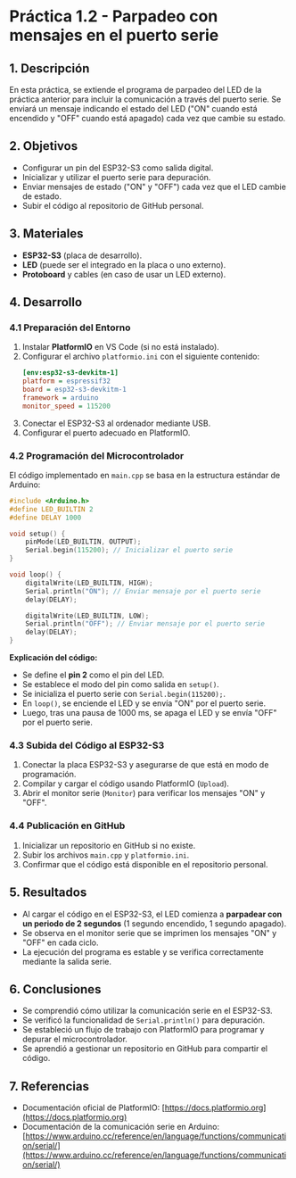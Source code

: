 # Práctica 1.2 - Parpadeo con mensajes en el puerto serie

## 1. Descripción
En esta práctica, se extiende el programa de parpadeo del LED de la práctica anterior para incluir la comunicación a través del puerto serie. Se enviará un mensaje indicando el estado del LED ("ON" cuando está encendido y "OFF" cuando está apagado) cada vez que cambie su estado.

## 2. Objetivos
- Configurar un pin del ESP32-S3 como salida digital.
- Inicializar y utilizar el puerto serie para depuración.
- Enviar mensajes de estado ("ON" y "OFF") cada vez que el LED cambie de estado.
- Subir el código al repositorio de GitHub personal.

## 3. Materiales
- **ESP32-S3** (placa de desarrollo).
- **LED** (puede ser el integrado en la placa o uno externo).
- **Protoboard** y cables (en caso de usar un LED externo).

## 4. Desarrollo

### 4.1 Preparación del Entorno
1. Instalar **PlatformIO** en VS Code (si no está instalado).
2. Configurar el archivo `platformio.ini` con el siguiente contenido:
   ```ini
   [env:esp32-s3-devkitm-1]
   platform = espressif32
   board = esp32-s3-devkitm-1
   framework = arduino
   monitor_speed = 115200
   ```
3. Conectar el ESP32-S3 al ordenador mediante USB.
4. Configurar el puerto adecuado en PlatformIO.

### 4.2 Programación del Microcontrolador
El código implementado en `main.cpp` se basa en la estructura estándar de Arduino:
```cpp
#include <Arduino.h>
#define LED_BUILTIN 2
#define DELAY 1000

void setup() {
    pinMode(LED_BUILTIN, OUTPUT);
    Serial.begin(115200); // Inicializar el puerto serie
}

void loop() {
    digitalWrite(LED_BUILTIN, HIGH);
    Serial.println("ON"); // Enviar mensaje por el puerto serie
    delay(DELAY);

    digitalWrite(LED_BUILTIN, LOW);
    Serial.println("OFF"); // Enviar mensaje por el puerto serie
    delay(DELAY);
}
```
**Explicación del código:**
- Se define el **pin 2** como el pin del LED.
- Se establece el modo del pin como salida en `setup()`.
- Se inicializa el puerto serie con `Serial.begin(115200);`.
- En `loop()`, se enciende el LED y se envía "ON" por el puerto serie.
- Luego, tras una pausa de 1000 ms, se apaga el LED y se envía "OFF" por el puerto serie.

### 4.3 Subida del Código al ESP32-S3
1. Conectar la placa ESP32-S3 y asegurarse de que está en modo de programación.
2. Compilar y cargar el código usando PlatformIO (`Upload`).
3. Abrir el monitor serie (`Monitor`) para verificar los mensajes "ON" y "OFF".

### 4.4 Publicación en GitHub
1. Inicializar un repositorio en GitHub si no existe.
2. Subir los archivos `main.cpp` y `platformio.ini`.
3. Confirmar que el código está disponible en el repositorio personal.

## 5. Resultados
- Al cargar el código en el ESP32-S3, el LED comienza a **parpadear con un periodo de 2 segundos** (1 segundo encendido, 1 segundo apagado).
- Se observa en el monitor serie que se imprimen los mensajes "ON" y "OFF" en cada ciclo.
- La ejecución del programa es estable y se verifica correctamente mediante la salida serie.

## 6. Conclusiones
- Se comprendió cómo utilizar la comunicación serie en el ESP32-S3.
- Se verificó la funcionalidad de `Serial.println()` para depuración.
- Se estableció un flujo de trabajo con PlatformIO para programar y depurar el microcontrolador.
- Se aprendió a gestionar un repositorio en GitHub para compartir el código.

## 7. Referencias
- Documentación oficial de PlatformIO: [https://docs.platformio.org](https://docs.platformio.org)
- Documentación de la comunicación serie en Arduino: [https://www.arduino.cc/reference/en/language/functions/communication/serial/](https://www.arduino.cc/reference/en/language/functions/communication/serial/)


